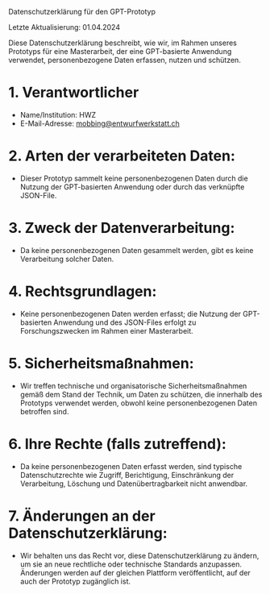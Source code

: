 Datenschutzerklärung für den GPT-Prototyp

Letzte Aktualisierung: 01.04.2024

Diese Datenschutzerklärung beschreibt, wie wir, im Rahmen unseres Prototyps für eine Masterarbeit, der eine GPT-basierte Anwendung verwendet, personenbezogene Daten erfassen, nutzen und schützen.

# 1. Verantwortlicher
- Name/Institution: HWZ
- E-Mail-Adresse: mobbing@entwurfwerkstatt.ch

# 2. Arten der verarbeiteten Daten:
- Dieser Prototyp sammelt keine personenbezogenen Daten durch die Nutzung der GPT-basierten Anwendung oder durch das verknüpfte JSON-File.

# 3. Zweck der Datenverarbeitung:
- Da keine personenbezogenen Daten gesammelt werden, gibt es keine Verarbeitung solcher Daten.

# 4. Rechtsgrundlagen:
- Keine personenbezogenen Daten werden erfasst; die Nutzung der GPT-basierten Anwendung und des JSON-Files erfolgt zu Forschungszwecken im Rahmen einer Masterarbeit.

# 5. Sicherheitsmaßnahmen:
- Wir treffen technische und organisatorische Sicherheitsmaßnahmen gemäß dem Stand der Technik, um Daten zu schützen, die innerhalb des Prototyps verwendet werden, obwohl keine personenbezogenen Daten betroffen sind.

# 6. Ihre Rechte (falls zutreffend):
- Da keine personenbezogenen Daten erfasst werden, sind typische Datenschutzrechte wie Zugriff, Berichtigung, Einschränkung der Verarbeitung, Löschung und Datenübertragbarkeit nicht anwendbar.

# 7. Änderungen an der Datenschutzerklärung:
- Wir behalten uns das Recht vor, diese Datenschutzerklärung zu ändern, um sie an neue rechtliche oder technische Standards anzupassen. Änderungen werden auf der gleichen Plattform veröffentlicht, auf der auch der Prototyp zugänglich ist.
